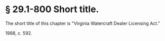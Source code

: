# § 29.1-800 Short title.

<p>The short title of this chapter is "Virginia Watercraft Dealer Licensing Act."</p><p>1988, c. 592.</p>